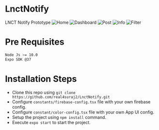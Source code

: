 # LnctNotify
LNCT Notify Prototype
![Home](assets/snapshots/snapshot_home.jpg?raw=true)
![Dashboard](assets/snapshots/snapshot_dashboard.jpg?raw=true)
![Post](assets/snapshots/snapshot_post.jpg?raw=true)
![Info](assets/snapshots/snapshot_info.jpg?raw=true)
![Filter](assets/snapshots/snapshot_filter.jpg?raw=true)

# Pre Requisites
```bash
Node Js >= 10.0
Expo SDK @37
```

# Installation Steps
- Clone this repo using `git clone https://github.com/real4suraj2/LnctNotify.git`
- Configure `constants/firebase-config.tsx` file with your own firebase config.
- Configure `constant/color-config.tsx` file with your own App UI config.
- Setup the project using `npm install` command.
- Execute `expo start` to start the project.


